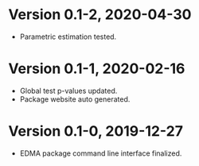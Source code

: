 # Version 0.1-2, 2020-04-30

* Parametric estimation tested.

# Version 0.1-1, 2020-02-16

* Global test p-values updated.
* Package website auto generated.

# Version 0.1-0, 2019-12-27

* EDMA package command line interface finalized.
